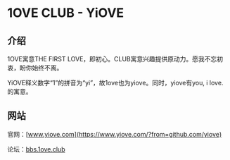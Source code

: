 # 1OVE CLUB - YiOVE

## 介绍

1OVE寓意THE FIRST LOVE，即初心。CLUB寓意兴趣提供原动力。愿我不忘初衷，盼你始终不离。

YiOVE释义数字“1”的拼音为“yi”，故1ove也为yiove。同时，yiove有you, i love.的寓意。

## 网站

官网：[www.yiove.com](https://www.yiove.com/?from=github.com/yiove)

论坛：[bbs.1ove.club](https://bbs.1ove.club)
